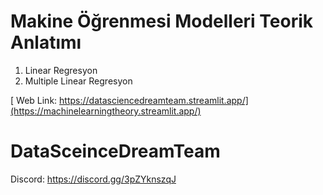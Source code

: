# Makine Öğrenmesi Modelleri Teorik Anlatımı

1. Linear Regresyon
2. Multiple Linear Regresyon 

[ Web Link: https://datasciencedreamteam.streamlit.app/](https://machinelearningtheory.streamlit.app/)

# DataSceinceDreamTeam
Discord: https://discord.gg/3pZYknszqJ
